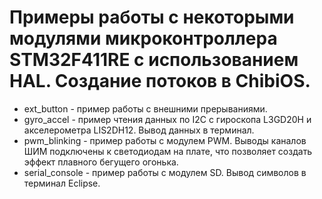 # Примеры работы с некоторыми модулями микроконтроллера STM32F411RE с использованием HAL. Создание потоков в ChibiOS.

* ext_button - пример работы с внешними прерываниями.
* gyro_accel - пример чтения данных по I2С c гироскопа L3GD20H и акселерометра LIS2DH12. Вывод данных в терминал.
* pwm_blinking - пример работы с модулем PWM. Выводы каналов ШИМ подключены к светодиодам на плате, что позволяет создать эффект плавного бегущего огонька.
* serial_console - пример работы с модулем SD. Вывод символов в терминал Eclipse. 
